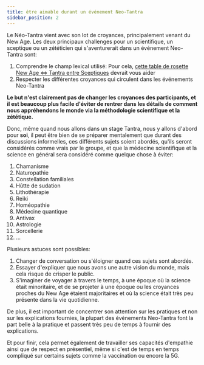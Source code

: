 ```yaml
---
title: être aimable durant un événement Neo-Tantra 
sidebar_position: 2
---
```


Le Néo-Tantra vient avec son lot de croyances, principalement venant du New Age.
Les deux principaux challenges pour un scientifique, un sceptique ou un zététicien qui s'aventurerait dans un événement Neo-Tantra sont:

1. Comprendre le champ lexical utilisé: Pour cela, [cette table de rosette New Age <=> Tantra entre Sceptiques](what/translator.md) devrait vous aider
2. Respecter les différentes croyances qui circulent dans les événements Neo-Tantra

**Le but n'est clairement pas de changer les croyances des participants, et il est beaucoup plus facile d'éviter de rentrer dans les détails de comment nous appréhendons le monde via la méthodologie scientifique et la zététique.**

Donc, même quand nous allons dans un stage Tantra, nous y allons d'abord pour **soi**, il peut être bien de se préparer mentalement que durant des discussions informelles, ces différents sujets soient abordés, qu'ils seront considérés comme vrais par le groupe, et que la médecine scientifique et la science en général sera considéré comme quelque chose à éviter:

1. Chamanisme
2. Naturopathie
3. Constellation familiales
4. Hûtte de sudation
5. Lithothérapie
6. Reiki
7. Homéopathie
8. Médecine quantique
9. Antivax
10. Astrologie
11. Sorcellerie
12. ...

Plusieurs astuces sont possibles:
1. Changer de conversation ou s'éloigner quand ces sujets sont abordés.
2. Essayer d'expliquer que nous avons une autre vision du monde, mais cela risque de crisper le public.
3. S'imaginer de voyager à travers le temps, à une époque où la science était minoritaire, et de se projeter à une époque ou les croyances proches du New Age étaient majoritaires et où la science était très peu présente dans la vie quotidienne.

De plus, il est important de concentrer son attention sur les pratiques et non sur les explications fournies, la plupart des événements Neo-Tantra font la part belle à la pratique et passent très peu de temps à fournir des explications.

Et pour finir, cela permet également de travailler ses capacités d'empathie ainsi que de respect en présentiel, même si c'est de temps en temps compliqué sur certains sujets comme la vaccination ou encore la 5G.